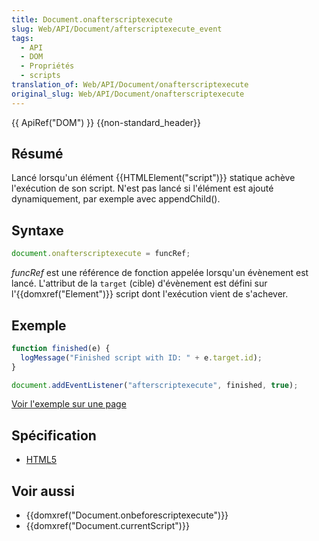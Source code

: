 ```yaml
---
title: Document.onafterscriptexecute
slug: Web/API/Document/afterscriptexecute_event
tags:
  - API
  - DOM
  - Propriétés
  - scripts
translation_of: Web/API/Document/onafterscriptexecute
original_slug: Web/API/Document/onafterscriptexecute
---
```

{{ ApiRef("DOM") }} {{non-standard_header}}

## Résumé

Lancé lorsqu'un élément {{HTMLElement("script")}} statique achève l'exécution de son script. N'est pas lancé si l'élément est ajouté dynamiquement, par exemple avec appendChild().

## Syntaxe

```js
document.onafterscriptexecute = funcRef;
```

_funcRef_ est une référence de fonction appelée lorsqu'un évènement est lancé. L'attribut de la `target` (cible) d'évènement est défini sur l'{{domxref("Element")}} script dont l'exécution vient de s'achever.

## Exemple

```js
function finished(e) {
  logMessage("Finished script with ID: " + e.target.id);
}

document.addEventListener("afterscriptexecute", finished, true);
```

[Voir l'exemple sur une page](/samples/html/currentScript.html)

## Spécification

- [HTML5](http://www.whatwg.org/specs/web-apps/current-work/#the-script-element)

## Voir aussi

- {{domxref("Document.onbeforescriptexecute")}}
- {{domxref("Document.currentScript")}}
